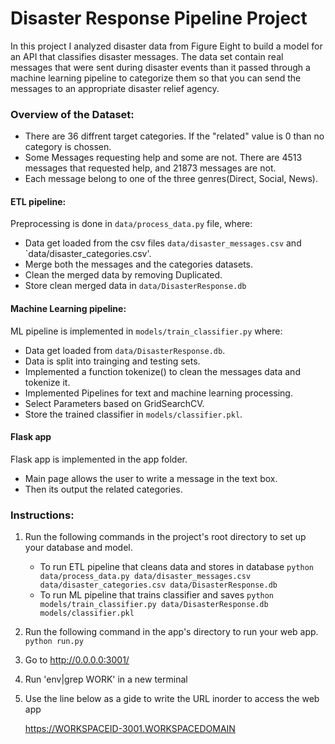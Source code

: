 # Disaster Response Pipeline Project
In this project I analyzed disaster data from Figure Eight to build a model for an API that classifies disaster messages.
The data set contain real messages that were sent during disaster events than it passed through a machine learning pipeline to categorize them so that you can send the messages to an appropriate disaster relief agency.

### Overview of the Dataset:
- There are 36 diffrent target categories. If the "related" value is 0 than no category is chossen.
- Some Messages requesting help and some are not. There are 4513 messages that requested help, and 21873 messages are not.
- Each message belong to one of the three genres(Direct, Social, News).
#### ETL pipeline:
Preprocessing is done in `data/process_data.py` file, where:
- Data get loaded from the csv files `data/disaster_messages.csv` and `data/disaster_categories.csv'.
- Merge both the messages and the categories datasets.
- Clean the merged data by removing Duplicated.
- Store clean merged data in `data/DisasterResponse.db`
#### Machine Learning pipeline:
ML pipeline is implemented in `models/train_classifier.py` where:
- Data get loaded from `data/DisasterResponse.db`.
- Data is split into trainging and testing sets.
- Implemented a function tokenize() to clean the messages data and tokenize it.
- Implemented Pipelines for text and machine learning processing.
- Select Parameters based on GridSearchCV.
- Store the trained classifier in `models/classifier.pkl`.
#### Flask app
Flask app is implemented in the app folder.
- Main page allows the user to write a message in the text box.
- Then its output the related categories.
### Instructions:
1. Run the following commands in the project's root directory to set up your database and model.

    - To run ETL pipeline that cleans data and stores in database
        `python data/process_data.py data/disaster_messages.csv data/disaster_categories.csv data/DisasterResponse.db`
    - To run ML pipeline that trains classifier and saves
        `python models/train_classifier.py data/DisasterResponse.db models/classifier.pkl`

2. Run the following command in the app's directory to run your web app.
    `python run.py`

3. Go to http://0.0.0.0:3001/

4. Run 'env|grep WORK' in a new terminal

5. Use the line below as a gide to write the URL inorder to access the web app

   https://WORKSPACEID-3001.WORKSPACEDOMAIN
